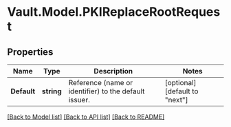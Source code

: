 # Vault.Model.PKIReplaceRootRequest

## Properties

Name | Type | Description | Notes
------------ | ------------- | ------------- | -------------
**Default** | **string** | Reference (name or identifier) to the default issuer. | [optional] [default to "next"]

[[Back to Model list]](../README.md#documentation-for-models) [[Back to API list]](../README.md#documentation-for-api-endpoints) [[Back to README]](../README.md)

